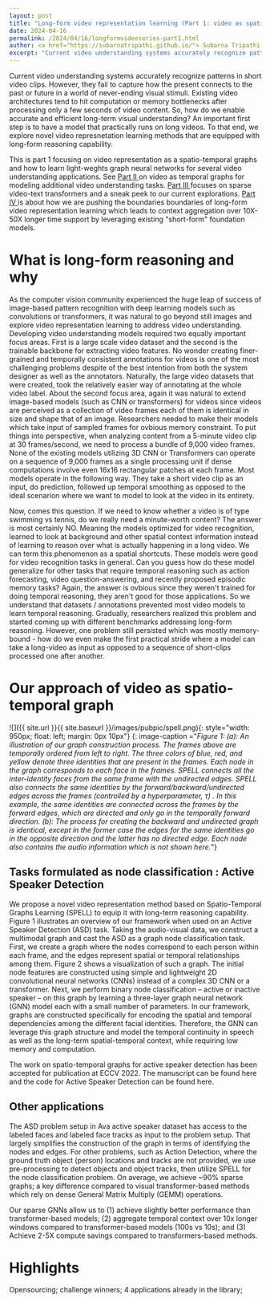 ```yaml
---
layout: post
title: "Long-form video representation learning (Part 1: video as spatio-temporal graphs)"
date: 2024-04-16
permalink: /2024/04/16/longformvideoseries-part1.html
author: <a href="https://subarnatripathi.github.io/"> Subarna Tripathi </a>
excerpt: "Current video understanding systems accurately recognize patterns in short video clips, but fails to process a video content over a few seconds due to computation and memory bottleneck. We propose a video representation method based on a spatio-temporal graph learning (SPELL) to equip it with long-term reasoning ability... "  
---
```




Current video understanding systems accurately recognize patterns in short video clips. 
However, they fail to capture how the present connects to the past or future in a world of never-ending visual stimuli. 
Existing video architectures tend to hit computation or memory bottlenecks after processing only a few seconds of video content. 
So, how do we enable accurate and efficient long-term visual understanding? An important first step is to have a model that practically 
runs on long videos. To that end, we explore novel video represnetation learning methods that are equipped with long-form reasoning capability. 


This is part 1 focusing on video representation as a spatio-temporal graphs and how to learn light-weghts graph neural networks for several video understanding applications. See <a href="https://intelailabpage.github.io/2024/04/16/longformvideoseries-part2.html"> Part II </a> on video as temporal graphs for modeling additional video understanding tasks. 
<a href="https://intelailabpage.github.io/2024/04/16/longformvideoseries-part3.html"> Part III </a> focuses on sparse video-text transformers and a sneak peek to our current explorations. <a href="https://intelailabpage.github.io/2024/04/16/longformvideoseries-part4.html"> Part IV </a> is about how 
we are pushing the boundaries boundaries of long-form video representation learning which leads to context aggregation 
over 10X-50X longer time support by leveraging existing "short-form" foundation models.  


# What is long-form reasoning and why #

As the computer vision community experienced the huge leap of success of image-based pattern recognition with deep learning models such as 
convolutions or transformers, it was natural to go beyond still images and explore video representation learning to address video understanding. Developing video understanding models required two equally important focus areas. First is a large scale video dataset and the second is the trainable backbone for extracting video features. No wonder creating finer-grained and temporally consistent annotations for videos is one of the most challenging problems despite of the best intention from both the system designer as well as the annotators. Naturally, the large video datasets that were created, took the relatively easier way of annotating at the whole video label. About the second focus area, again it was natural to extend image-based models (such as CNN or transformers) for videos since videos are perceived as a collection of video frames each of them is identical in size and shape that of an image. Researchers needed to make their models which take input of sampled frames for ovbious memory constraint. To put things into perspective, when analyzing content from a 5-minute video clip at 30 frames/second, we need to process a bundle of 9,000 video frames. None of the existing models utilizing 3D CNN or Transformers can operate on a sequence of 9,000 frames as a single processing unit if dense computations involve even 16x16 rectangular patches at each frame. 
Most models operate in the following way. They take a short video clip as an input, do prediction, followed up temporal smoothing as opposed to the ideal scenarion where we want to model to look at the video in its entirety. 

Now, comes this question. If we need to know whether a video is of type swimming vs tennis, do we really need a minute-worth content? The answer is most certainly NO. Meaning the models optimized for video recognition, learned to look at background and other spatial context information instead of learning to reason over what is actually happening in a long video. We can term this phenomenon as a spatial shortcuts. These models were good for video recognition tasks in general. Can you guess how do these model generalize for other tasks that require temporal reasoning such as action forecasting, video question-answering, and recently proposed episodic memory tasks? Again, the answer is ovbious since they weren't trained for doing temporal reasoning, they aren't good for those applications. So we understand that datasets / annotations prevented most video models to learn temporal reasoning. Gradually, researchers realized this problem and started coming up with different benchmarks addressing long-form reasoning. However, one problem still persisted which was mostly memory-bound - how do we even make the first practical stride where a model can take a long-video as input as opposed to a sequence of short-clips processed one after another.  


# Our approach of video as spatio-temporal graph #

![]({{ site.url }}{{ site.baseurl }}/images/pubpic/spell.png){: style="width: 950px; float: left; margin: 0px 10px"} 
{: image-caption ="*Figure 1: (a): An illustration of our graph construction process. The frames above are temporally ordered from left to right. The three colors of blue, red, and yellow denote three identities that are present in the frames. Each node in the graph corresponds to each face in the frames. SPELL connects all the inter-identity faces from the same frame with the undirected edges. SPELL also connects the same identities by the forward/backward/undirected edges across the frames (controlled by a hyperparameter, τ) . In this example, the same identities are connected across the frames by the forward edges, which are directed and only go in the temporally forward direction. (b): The process for creating the backward and undirected graph is identical, except in the former case the edges for the same identities go in the opposite direction and the latter has no directed edge. Each node also contains the audio information which is not shown here.*"}


## Tasks formulated as node classification : Active Speaker Detection ##

We propose a novel video representation method based on Spatio-Temporal Graphs Learning (SPELL) to equip it with long-term reasoning capability. 
Figure 1 illustrates an overview of our framework when used on an Active Speaker Detection (ASD) task. Taking the audio-visual data, we construct a multimodal graph and cast the ASD as a graph node classification task. First, we create a graph where the nodes correspond to each person within each frame, and the edges represent spatial or temporal relationships among them. Figure 2 shows a visualization of such a graph. The initial node features are constructed using simple and lightweight 2D convolutional neural networks (CNNs) instead of a complex 3D CNN or a transformer. Next, we perform binary node classification – active or inactive speaker – on this graph by learning a three-layer graph neural network (GNN) model each with a small number of parameters. In our framework, graphs are constructed specifically for encoding the spatial and temporal dependencies among the different facial identities. Therefore, the GNN can leverage this graph structure and model the temporal continuity in speech as well as the long-term spatial-temporal context, while requiring low memory and computation.  

The work on spatio-temporal graphs for active speaker detection has been accepted for publication at ECCV 2022. The manuscript can be found here and the code for Active Speaker Detection can be found here.

## Other applications ##
The ASD problem setup in Ava active speaker dataset has access to the labeled faces and labeled face tracks as input to the problem setup. That largely simplifies the construction of the graph in terms of identifying the nodes and edges. For other problems, such as Action Detection, where the ground truth object (person) locations and tracks are not provided, we use pre-processing to detect objects and object tracks, then utilize SPELL for the node classification problem. On average, we achieve ~90% sparse graphs; a key difference compared to visual transformer-based methods which rely on dense General Matrix Multiply (GEMM) operations. 

Our sparse GNNs allow us to (1) achieve slightly better performance than transformer-based models; (2) aggregate temporal context over 10x longer windows compared to transformer-based models (100s vs 10s); and (3) Achieve 2-5X compute savings compared to transformers-based methods.

# Highlights #

Opensourcing;
challenge winners;
4 applications already in the library;




